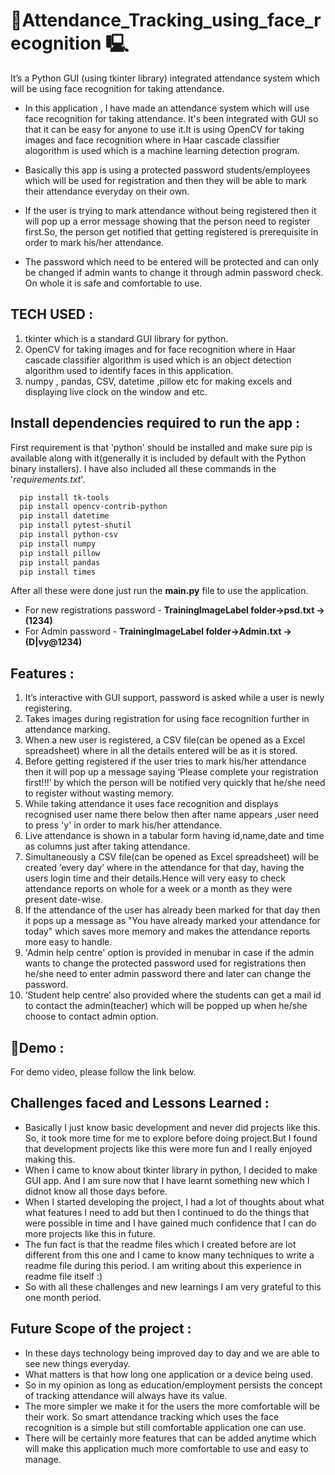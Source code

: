 # 🔗Attendance_Tracking_using_face_recognition 🖳

It’s a Python GUI (using tkinter library) integrated attendance system which  will be using face recognition for taking attendance.
    


- In this application , I have made an attendance system which will use face recognition for taking attendance. It's been integrated with GUI so that it can be easy for anyone to use it.It is using OpenCV for taking images and face recognition where in Haar cascade classifier alogorithm is used which is a machine learning detection program. 

- Basically this app is using a protected password students/employees which will be used for registration and then they will be able to mark their attendance everyday on their own.

- If the user is trying to mark attendance without being registered then it will pop up a error message showing that the person need to register first.So, the person get notified that getting registered is prerequisite in order to mark his/her attendance.

- The password which need to be entered will be protected and can only be changed if admin wants to change it through admin password check. On whole it is safe and comfortable to use.



## TECH USED :

   1. tkinter which is a standard GUI library for python.
   2. OpenCV for taking images and for face recognition where in Haar cascade  classifier algorithm  is used which is an object detection algorithm used to identify faces in this application.
   3. numpy , pandas, CSV, datetime ,pillow etc for making excels and displaying live clock on the window and etc.
## Install dependencies required to run the app :

First requirement is that 'python' should be installed 
and make sure pip is available along with it(generally it is included by default with the Python binary installers).
I have also included all these commands in the '*requirements.txt*'.

```bash
  pip install tk-tools
  pip install opencv-contrib-python
  pip install datetime
  pip install pytest-shutil
  pip install python-csv
  pip install numpy
  pip install pillow
  pip install pandas
  pip install times
```

After all these were done just run the **main.py** file to use the application.
-  For new registrations password - **TrainingImageLabel folder->psd.txt -> (1234)**                                                                   
-  For Admin password - **TrainingImageLabel folder->Admin.txt -> (D|vy@1234)**
 
 
## Features :
1. It’s interactive with GUI support, password is asked while a user is newly registering.
2. Takes images during registration for using face recognition further in attendance marking.
3. When a new user is registered, a CSV file(can be opened as a Excel spreadsheet) where in all the details entered will be as it is stored.
4. Before getting registered if the user tries to mark his/her attendance then it will pop up a message saying ‘Please complete your registration first!!!’ by which the person will be notified very quickly that he/she need to register without wasting memory.
5. While taking attendance it uses face recognition and displays recognised user name there below then after name appears ,user need to press 'y' in order to mark his/her attendance.
6. Live attendance is shown in a tabular form having id,name,date and time as columns just after taking attendance.
7. Simultaneously a CSV file(can be opened as Excel spreadsheet) will be created ‘every day’ where in the attendance for that day, having the users login time and their details.Hence will very easy to check attendance reports on whole for a week or a month as they were present date-wise.
8. If the attendance of the user has already been marked for that day then it pops up a message as "You have already marked your attendance for today" which saves more memory and makes the attendance reports more easy to handle.
9. 'Admin help centre' option is provided in menubar in case if the admin wants to change the protected password used for registrations then he/she need to enter admin password there and later can change the password.
10. ’Student help centre’ also provided where the students can get a mail id to contact the admin(teacher) which will be popped up when he/she choose to contact admin option.

## 🔗Demo :

For demo video, please follow the link below.


## Challenges faced and Lessons Learned :

- Basically I just know basic development and never did projects like this. So, it took more time for me to explore before doing project.But I found that development projects like this were more fun and I really enjoyed making this.
- When I came to know about tkinter library in python, I decided to make GUI app. And I am sure now that I have learnt something new which I didnot know all those days before.
- When I started developing the project, I had a lot of thoughts about what what features I need to add but then I continued to do the things that were possible in time and I have gained much confidence that I can do more projects like this in future.  
- The fun fact is that the readme files which I created before are lot different from this one and I came to know many techniques to write a readme file during this period. I am writing about this experience in readme file itself :)
- So with all these challenges and new learnings I am very grateful to this one month period.


## Future Scope of the project :

- In these days technology being improved day to day and we are able to see new things everyday. 
- What matters is that how long one application or a device being used.
- So in my opinion as long as education/employment persists the concept of tracking attendance will always have its value.
- The more simpler we make it for the users the more comfortable will be their work. So smart attendance tracking which uses the face recognition is a simple but still comfortable application one can use.
- There will be certainly more features that can be added anytime which will make this application much more comfortable to use and easy to manage.
